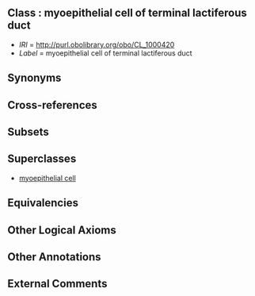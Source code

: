 
## Class : myoepithelial cell of terminal lactiferous duct

 * *IRI* = http://purl.obolibrary.org/obo/CL_1000420
 * *Label* = myoepithelial cell of terminal lactiferous duct

## Synonyms


## Cross-references


## Subsets


## Superclasses

 * [myoepithelial cell](../../CL/85/CL_0000185.md)

## Equivalencies


## Other Logical Axioms


## Other Annotations


## External Comments

